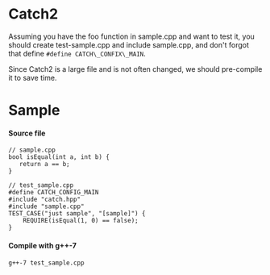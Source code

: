 Catch2
===
Assuming you have the foo function in sample.cpp and want to test it, you should create test-sample.cpp and include sample.cpp, and don't forgot that define `#define CATCH\_CONFIX\_MAIN`.

Since Catch2 is a large file and is not often changed, we should pre-compile it to save time.

Sample
===

#### Source file
```
// sample.cpp
bool isEqual(int a, int b) {
   return a == b;
}

// test_sample.cpp
#define CATCH_CONFIG_MAIN
#include "catch.hpp"
#include "sample.cpp"
TEST_CASE("just sample", "[sample]") {
    REQUIRE(isEqual(1, 0) == false);
}
```

#### Compile with g++-7
`g++-7 test_sample.cpp`

